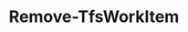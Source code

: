 ﻿---
title: Remove-TfsWorkItem
breadcrumbs: [ "WorkItem" ]
parent: "WorkItem"
description: "Deletes a work item from a team project collection. "
remarks: 
parameterSets: 
  "_All_": [ Collection, Destroy, Force, Server, WorkItem ] 
  "__AllParameterSets":  
    WorkItem: 
      type: "object"  
      position: "0"  
    Collection: 
      type: "object"  
    Destroy: 
      type: "SwitchParameter"  
    Force: 
      type: "SwitchParameter"  
    Server: 
      type: "object" 
parameters: 
  - name: "WorkItem" 
    description: "Specifies the work item to remove. " 
    globbing: false 
    pipelineInput: "true (ByValue)" 
    position: 0 
    type: "object" 
    aliases: [ Id ] 
  - name: "Id" 
    description: "Specifies the work item to remove. This is an alias of the WorkItem parameter." 
    globbing: false 
    pipelineInput: "true (ByValue)" 
    position: 0 
    type: "object" 
    aliases: [ Id ] 
  - name: "Destroy" 
    description: "Permanently deletes the work item, without sending it to the recycle bin. " 
    globbing: false 
    type: "SwitchParameter" 
    defaultValue: "False" 
  - name: "Force" 
    description: "Forces the exclusion of the item. When omitted, the command prompts for confirmation prior to deleting the item. " 
    globbing: false 
    type: "SwitchParameter" 
    defaultValue: "False" 
  - name: "Collection" 
    description: "Specifies the URL to the Team Project Collection or Azure DevOps Organization to connect to, a TfsTeamProjectCollection object (Windows PowerShell only), or a VssConnection object. You can also connect to an Azure DevOps Services organizations by simply providing its name instead of the full URL. For more details, see the Get-TfsTeamProjectCollection cmdlet. When omitted, it defaults to the connection set by Connect-TfsTeamProjectCollection (if any). " 
    globbing: false 
    type: "object" 
    aliases: [ Organization ] 
  - name: "Organization" 
    description: "Specifies the URL to the Team Project Collection or Azure DevOps Organization to connect to, a TfsTeamProjectCollection object (Windows PowerShell only), or a VssConnection object. You can also connect to an Azure DevOps Services organizations by simply providing its name instead of the full URL. For more details, see the Get-TfsTeamProjectCollection cmdlet. When omitted, it defaults to the connection set by Connect-TfsTeamProjectCollection (if any). This is an alias of the Collection parameter." 
    globbing: false 
    type: "object" 
    aliases: [ Organization ] 
  - name: "Server" 
    description: "Specifies the URL to the Team Foundation Server to connect to, a TfsConfigurationServer object (Windows PowerShell only), or a VssConnection object. When omitted, it defaults to the connection set by Connect-TfsConfiguration (if any). For more details, see the Get-TfsConfigurationServer cmdlet. " 
    globbing: false 
    type: "object"
inputs: 
  - type: "System.Object" 
    description: "Specifies the work item to remove. "
outputs: 
notes: 
relatedLinks: 
  - text: "Online Version:" 
    uri: "https://tfscmdlets.dev/docs/cmdlets/WorkItem/Remove-TfsWorkItem"
aliases: 
examples: 
---
